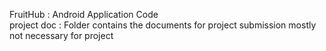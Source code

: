FruitHub : Android Application Code
<br/>
project doc : Folder contains the documents for project submission mostly not necessary for project
